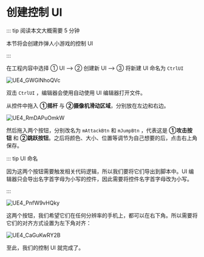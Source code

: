 # 创建控制 UI

::: tip 阅读本文大概需要 5 分钟

本节将会创建炸弹人小游戏的控制 UI

:::

在工程内容中选择 ① UI  --> ② 创建新 UI --> ③ 将新建 UI 命名为 `CtrlUI`

![UE4_GWGlNhoQVc](https://arkimg.ark.online/UE4_GWGlNhoQVc.webp)

双击 `CtrlUI` ，编辑器会使用自动使用 UI 编辑器打开文件。

从控件中拖入 **①摇杆** 与 **②摄像机滑动区域**，分别放在左边和右边。

![UE4_RmDAPuOmkW](https://arkimg.ark.online/UE4_RmDAPuOmkW.webp)

然后拖入两个按钮，分别改名为 `mAttackBtn` 和 `mJumpBtn` ，代表这是 **①攻击按钮** 和 **②跳跃按钮**。之后将颜色、大小、位置等调节为自己想要的后，点击右上角保存。

:::  tip UI 命名

因为这两个按钮需要触发相关代码逻辑，所以我们要将它们导出到脚本中。UI 编辑器只会导出名字首字母为小写的控件，因此需要将控件名字首字母改为小写。

:::

![UE4_PnfW9vHQky](https://arkimg.ark.online/UE4_PnfW9vHQky.webp)

这两个按钮，我们希望它们在任何分辨率的手机上，都可以在右下角。所以需要将它们的对齐方式设置为左下角对齐：

![UE4_CaGuKwRY2B](https://arkimg.ark.online/UE4_CaGuKwRY2B.webp)

至此，我们的控制 UI 就完成了。